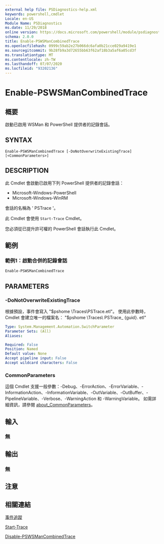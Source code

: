 ```yaml
---
external help file: PSDiagnostics-help.xml
keywords: powershell,cmdlet
Locale: en-US
Module Name: PSDiagnostics
ms.date: 11/29/2018
online version: https://docs.microsoft.com/powershell/module/psdiagnostics/enable-pswsmancombinedtrace?view=powershell-7.1&WT.mc_id=ps-gethelp
schema: 2.0.0
title: Enable-PSWSManCombinedTrace
ms.openlocfilehash: 0999c59ab2e27b066dc6afa0b21cce029a9419e1
ms.sourcegitcommit: 9b28fb9a3d72655bb63f62af18b3a5af6a05cd3f
ms.translationtype: MT
ms.contentlocale: zh-TW
ms.lasthandoff: 07/07/2020
ms.locfileid: "93202136"
---
```

# Enable-PSWSManCombinedTrace

## 概要
啟動已啟用 WSMan 和 PowerShell 提供者的記錄會話。

## SYNTAX

```
Enable-PSWSManCombinedTrace [-DoNotOverwriteExistingTrace] [<CommonParameters>]
```

## DESCRIPTION

此 Cmdlet 會啟動已啟用下列 PowerShell 提供者的記錄會話：

- Microsoft-Windows-PowerShell
- Microsoft-Windows-WinRM

會話的名稱為 ' PSTrace '。

此 Cmdlet 會使用 `Start-Trace` Cmdlet。

您必須從已提升許可權的 PowerShell 會話執行此 Cmdlet。

## 範例

### 範例1：啟動合併的記錄會話

```powershell
Enable-PSWSManCombinedTrace
```

## PARAMETERS

### -DoNotOverwriteExistingTrace

根據預設，事件會寫入 "$pshome \Traces\PSTrace.etl"。 使用此參數時，Cmdlet 會建立唯一的檔案名： "$pshome \Traces\ PSTrace_ {guid}. etl"

```yaml
Type: System.Management.Automation.SwitchParameter
Parameter Sets: (All)
Aliases:

Required: False
Position: Named
Default value: None
Accept pipeline input: False
Accept wildcard characters: False
```

### CommonParameters

這個 Cmdlet 支援一般參數：-Debug、-ErrorAction、-ErrorVariable、-InformationAction、-InformationVariable、-OutVariable、-OutBuffer、-PipelineVariable、-Verbose、-WarningAction 和 -WarningVariable。 如需詳細資訊，請參閱 [about_CommonParameters](https://go.microsoft.com/fwlink/?LinkID=113216)。

## 輸入

### 無

## 輸出

### 無

## 注意

## 相關連結

[事件追蹤](/windows/desktop/ETW/event-tracing-portal)

[Start-Trace](start-trace.md)

[Disable-PSWSManCombinedTrace](Disable-PSWSManCombinedTrace.md)

